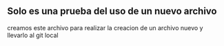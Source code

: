 ## Solo es una prueba del uso de un nuevo archivo

creamos este archivo para realizar la creacion de un archivo nuevo y llevarlo al git local
